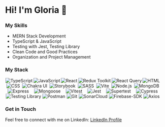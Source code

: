 # Hi! I'm Gloria 👋

### My Skills

- MERN Stack Development
- TypeScript & JavaScript
- Testing with Jest, Testing Library
- Clean Code and Good Practices
- Organization and Project Management

### My Stack

<!-- Horizontal Icons -->
<div style="display: flex; justify-content: space-around; align-items: center; flex-wrap: wrap;">
  <img src="https://img.shields.io/badge/TypeScript-3178C6?style=flat&logo=typescript&logoColor=white&labelColor=3178C6" alt="TypeScript" />
  <img src="https://img.shields.io/badge/JavaScript-F7DF1E?style=flat&logo=javascript&logoColor=black&labelColor=F7DF1E" alt="JavaScript" />
  <img src="https://img.shields.io/badge/React-61DAFB?style=flat&logo=react&logoColor=white&labelColor=61DAFB" alt="React" />
  <img src="https://img.shields.io/badge/Redux_Toolkit-764ABC?style=flat&logo=redux&logoColor=white&labelColor=764ABC" alt="Redux Toolkit" />
  <img src="https://img.shields.io/badge/-React%20Query-FF4154?style=plastic&logo=react%20query&logoColor=white" alt="React Query" />
  <img src="https://img.shields.io/badge/HTML-E34F26?style=flat&logo=html5&logoColor=white&labelColor=E34F26" alt="HTML" />
  <img src="https://img.shields.io/badge/CSS-1572B6?style=flat&logo=css3&logoColor=white&labelColor=1572B6" alt="CSS" />
  <img src="https://shields.io/badge/chakra--ui-black?logo=chakraui&style=for-the-badge%22" alt="Chakra UI" />
  <img src="https://img.shields.io/badge/Storybook-FF4785?logo=Storybook&logoColor=white" alt="Storybook" />
  <img src="https://img.shields.io/badge/SASS-CC6699?style=flat&logo=sass&logoColor=white&labelColor=CC6699" alt="SASS" />
  <img src="https://img.shields.io/badge/-Vite-B73BFE?style=flat&logo=vite&logoColor=white" alt="Vite" />
  <img src="https://img.shields.io/badge/Node.js-339933?style=flat&logo=node.js&logoColor=white&labelColor=339933" alt="Node.js" />
  <img src="https://img.shields.io/badge/MongoDB-47A248?style=flat&logo=mongodb&logoColor=white&labelColor=47A248" alt="MongoDB" />
  <img src="https://img.shields.io/badge/Express-000000?style=flat&logo=express&logoColor=white&labelColor=000000" alt="Express" />
  <img src="https://img.shields.io/badge/Mongoose-880000?style=flat&logo=mongoose&logoColor=white&labelColor=880000" alt="Mongoose" />
  <img src="https://img.shields.io/badge/Vitest-008CFF?style=flat&logo=vitest&logoColor=white&labelColor=008CFF" alt="Vitest" />
  <img src="https://img.shields.io/badge/Jest-C21325?style=flat&logo=jest&logoColor=white&labelColor=C21325" alt="Jest" />
  <img src="https://img.shields.io/badge/Supertest-000000?style=flat&logo=insomnia&logoColor=white&labelColor=000000" alt="Supertest" />
  <img src="https://img.shields.io/badge/Cypress-17202C?style=flat&logo=cypress&logoColor=white&labelColor=17202C" alt="Cypress" />
  <img src="https://img.shields.io/badge/Testing_Library-E33332?style=flat&logo=testing-library&logoColor=white&labelColor=E33332" alt="Testing Library" />
  <img src="https://img.shields.io/badge/-Postman-FF6C37?style=flat&logo=postman&logoColor=white" alt="Postman" />
  <img src="https://img.shields.io/badge/Git-F05032?style=flat&logo=git&logoColor=white&labelColor=F05032" alt="Git" />
  <img src="https://img.shields.io/badge/SonarCloud-4E9BCD?style=flat&logo=sonarcloud&logoColor=white&labelColor=4E9BCD" alt="SonarCloud" />
  <img src="https://img.shields.io/badge/Firebase-FFA611?style=flat&logo=firebase&logoColor=white&labelColor=FFA611" alt="Firebase-SDK" />
  <img src="https://img.shields.io/badge/Axios-00BFFF?style=flat&logo=axios&logoColor=white&labelColor=00BFFF" alt="Axios" />
</div>

### Get in Touch

Feel free to connect with me on LinkedIn: [LinkedIn Profile](https://www.linkedin.com/in/gloriatalaverareigosa/)
